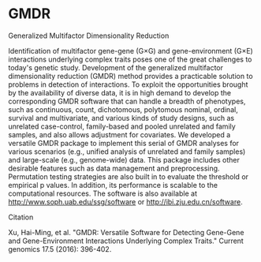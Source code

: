 # GMDR
Generalized Multifactor Dimensionality Reduction

Identification of multifactor gene-gene (G×G) and gene-environment (G×E) interactions underlying complex traits poses one of the great challenges to today's genetic study. Development of the generalized multifactor dimensionality reduction (GMDR) method provides a practicable solution to problems in detection of interactions. To exploit the opportunities brought by the availability of diverse data, it is in high demand to develop the corresponding GMDR software that can handle a breadth of phenotypes, such as continuous, count, dichotomous, polytomous nominal, ordinal, survival and multivariate, and various kinds of study designs, such as unrelated case-control, family-based and pooled unrelated and family samples, and also allows adjustment for covariates. We developed a versatile GMDR package to implement this serial of GMDR analyses for various scenarios (e.g., unified analysis of unrelated and family samples) and large-scale (e.g., genome-wide) data. This package includes other desirable features such as data management and preprocessing. Permutation testing strategies are also built in to evaluate the threshold or empirical p values. In addition, its performance is scalable to the computational resources. The software is also available at http://www.soph.uab.edu/ssg/software or http://ibi.zju.edu.cn/software.

Citation

Xu, Hai-Ming, et al. "GMDR: Versatile Software for Detecting Gene-Gene and Gene-Environment Interactions Underlying Complex Traits." Current genomics 17.5 (2016): 396-402.
